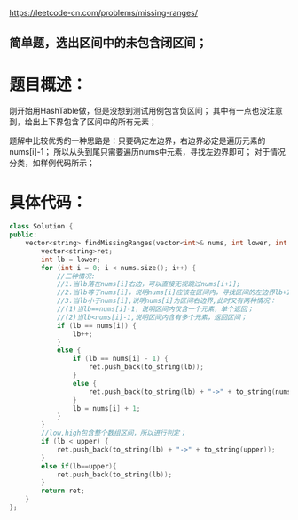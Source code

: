 <https://leetcode-cn.com/problems/missing-ranges/>

## 简单题，选出区间中的未包含闭区间；

# 题目概述：
刚开始用HashTable做，但是没想到测试用例包含负区间；
其中有一点也没注意到，给出上下界包含了区间中的所有元素；

题解中比较优秀的一种思路是：只要确定左边界，右边界必定是遍历元素的nums[i]-1；
所以从头到尾只需要遍历nums中元素，寻找左边界即可；
对于情况分类，如样例代码所示；


# 具体代码：
```C++
class Solution {
public:
    vector<string> findMissingRanges(vector<int>& nums, int lower, int upper) {
        vector<string>ret;
        int lb = lower;
        for (int i = 0; i < nums.size(); i++) {
            //三种情况:
            //1.当lb落在nums[i]右边，可以直接无视跳过nums[i+1];
            //2.当lb等于nums[i]，说明nums[i]应该在区间内，寻找区间的左边界lb+1跳过该nums[i];
            //3.当lb小于nums[i],说明nums[i]为区间右边界,此时又有两种情况：
            //(1)当lb==nums[i]-1，说明区间内仅含一个元素，单个返回；
            //(2)当lb<nums[i]-1,说明区间内含有多个元素，返回区间；
            if (lb == nums[i]) {
                lb++;
            }
            else {
                if (lb == nums[i] - 1) {
                    ret.push_back(to_string(lb));
                }
                else {
                    ret.push_back(to_string(lb) + "->" + to_string(nums[i] - 1));
                }
                lb = nums[i] + 1;
            }
        }
        //low,high包含整个数组区间，所以进行判定；
        if (lb < upper) {
            ret.push_back(to_string(lb) + "->" + to_string(upper));
        }
        else if(lb==upper){
            ret.push_back(to_string(lb));
        }
        return ret;
    }
};
```
